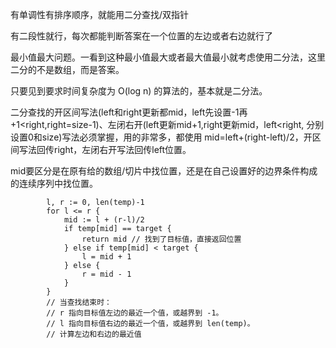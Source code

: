 有单调性有排序顺序，就能用二分查找/双指针

有二段性就行，每次都能判断答案在一个位置的左边或者右边就行了

最小值最大问题。一看到这种最小值最大或者最大值最小就考虑使用二分法，这里二分的不是数组，而是答案。

只要见到要求时间复杂度为 O(log n) 的算法的，基本就是二分法。

二分查找的开区间写法(left和right更新都mid，left先设置-1再+1<right,right=size-1)、左闭右开(left更新mid+1,right更新mid，left<right, 分别设置0和size)写法必须掌握，用的非常多，都使用 mid=left+(right-left)/2，开区间写法回传right，左闭右开写法回传left位置。

mid要区分是在原有给的数组/切片中找位置，还是在自己设置好的边界条件构成的连续序列中找位置。

```
        l, r := 0, len(temp)-1
        for l <= r {
            mid := l + (r-l)/2
            if temp[mid] == target {
                return mid // 找到了目标值，直接返回位置
            } else if temp[mid] < target {
                l = mid + 1
            } else {
                r = mid - 1
            }
        }
        // 当查找结束时：
        // r 指向目标值左边的最近一个值，或越界到 -1。
        // l 指向目标值右边的最近一个值，或越界到 len(temp)。
        // 计算左边和右边的最近值
```
